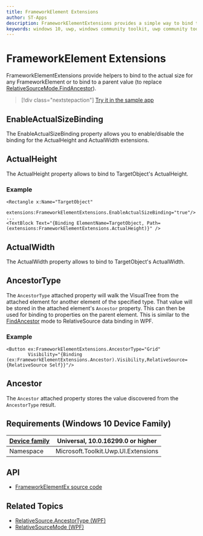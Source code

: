 ```yaml
---
title: FrameworkElement Extensions
author: ST-Apps
description: FrameworkElementExtensions provides a simple way to bind to actual size for any FrameworkElement
keywords: windows 10, uwp, windows community toolkit, uwp community toolkit, uwp toolkit, FrameworkElement, extensions
---
```


# FrameworkElement Extensions

FrameworkElementExtensions provide helpers to bind to the actual size for any FrameworkElement or to bind to a parent value (to replace [RelativeSourceMode.FindAncestor](https://docs.microsoft.com/dotnet/api/system.windows.data.relativesourcemode)).

> [!div class="nextstepaction"]
> [Try it in the sample app](uwpct://Extensions?sample=FrameworkElementExtensions)

## EnableActualSizeBinding

The EnableActualSizeBinding property allows you to enable/disable the binding for the ActualHeight and ActualWidth extensions.

## ActualHeight

The ActualHeight property allows to bind to TargetObject's ActualHeight.

### Example

```xaml
<Rectangle x:Name="TargetObject"
            extensions:FrameworkElementExtensions.EnableActualSizeBinding="true"/>
...
<TextBlock Text="{Binding ElementName=TargetObject, Path=(extensions:FrameworkElementExtensions.ActualHeight)}" />
```

## ActualWidth

The ActualWidth property allows to bind to TargetObject's ActualWidth.

## AncestorType

The `AncestorType` attached property will walk the VisualTree from the attached element for another element of the specified type.  That value will be stored in the attached element's `Ancestor` property.  This can then be used for binding to properties on the parent element.  This is similar to the [FindAncestor](https://docs.microsoft.com/dotnet/api/system.windows.data.relativesourcemode) mode to RelativeSource data binding in WPF.

### Example

```xaml
<Button ex:FrameworkElementExtensions.AncestorType="Grid"
        Visibility="{Binding (ex:FrameworkElementExtensions.Ancestor).Visibility,RelativeSource={RelativeSource Self}}"/>
```

## Ancestor

The `Ancestor` attached property stores the value discovered from the `AncestorType` result.

## Requirements (Windows 10 Device Family)

| [Device family](https://go.microsoft.com/fwlink/p/?LinkID=526370) | Universal, 10.0.16299.0 or higher |
| --- | --- |
| Namespace | Microsoft.Toolkit.Uwp.UI.Extensions |

## API

- [FrameworkElementEx source code](https://github.com/Microsoft/WindowsCommunityToolkit//blob/master/Microsoft.Toolkit.Uwp.UI/Extensions/FrameworkElement)

## Related Topics

- [RelativeSource.AncestorType (WPF)](https://docs.microsoft.com/dotnet/api/system.windows.data.relativesource.ancestortype)
- [RelativeSourceMode (WPF)](https://docs.microsoft.com/dotnet/api/system.windows.data.relativesourcemode)